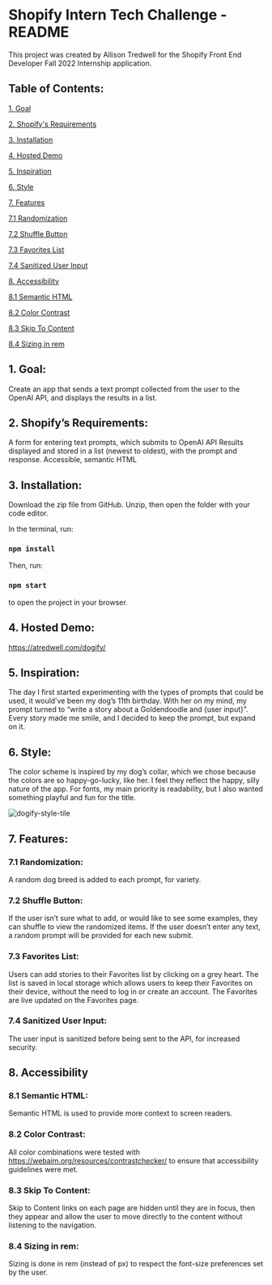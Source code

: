
# Shopify Intern Tech Challenge - README

This project was created by Allison Tredwell for the Shopify Front End Developer Fall 2022 Internship application.

## Table of Contents:
[1. Goal](#1-goal)

[2. Shopify's Requirements](#2-shopifys-requirements)

[3. Installation](#3-installation)

[4. Hosted Demo](#4-hosted-demo)

[5. Inspiration](#5-inspiration)

[6. Style](#6-style)

[7. Features](#7-features)

[7.1 Randomization](#71-randomization)

[7.2 Shuffle Button](#72-shuffle-button)

[7.3 Favorites List](#73-favorites-list)

[7.4 Sanitized User Input](#74-sanitized-user-input)

[8. Accessibility](#8-accessibility)

[8.1 Semantic HTML](#81-semantic-html)

[8.2 Color Contrast](#82-color-contrast)

[8.3 Skip To Content](#83-skip-to-content)

[8.4 Sizing in rem](#84-sizing-in-rem)



## 1. Goal: 
Create an app that sends a text prompt collected from the user to the OpenAI API, and displays the results in a list. 

## 2. Shopify’s Requirements:
A form for entering text prompts, which submits to OpenAI API
Results displayed and stored in a list (newest to oldest), with the prompt and response.
Accessible, semantic HTML

## 3. Installation: 
Download the zip file from GitHub. Unzip, then open the folder with your code editor.

In the terminal, run:
###  `npm install`

Then, run:
### `npm start` 
to open the project in your browser.

## 4. Hosted Demo: 
https://atredwell.com/dogify/

## 5. Inspiration: 
The day I first started experimenting with the types of prompts that could be used, it would’ve been my dog’s 11th birthday. With her on my mind, my prompt turned to “write a story about a Goldendoodle and {user input}”. Every story made me smile, and I decided to keep the prompt, but expand on it. 

## 6. Style: 
The color scheme is inspired by my dog’s collar, which we chose because the colors are so happy-go-lucky, like her. I feel they reflect the happy, silly nature of the app. For fonts, my main priority is readability, but I also wanted something playful and fun for the title. 

![dogify-style-tile](https://user-images.githubusercontent.com/59849533/168679332-e06aea00-7490-41c6-9557-d9945347a2bf.png)

## 7. Features:

### 7.1 Randomization: 
A random dog breed is added to each prompt, for variety.

### 7.2 Shuffle Button: 
If the user isn’t sure what to add, or would like to see some examples, they can shuffle to view the randomized items. If the user doesn’t enter any text, a random prompt will be provided for each new submit.

### 7.3 Favorites List: 
Users can add stories to their Favorites list by clicking on a grey heart. The list is saved in local storage which allows users to keep their Favorites on their device, without the need to log in or create an account. The Favorites are live updated on the Favorites page. 

### 7.4 Sanitized User Input: 
The user input is sanitized before being sent to the API, for increased security. 

## 8. Accessibility

### 8.1 Semantic HTML:  
Semantic HTML is used to provide more context to screen readers.

### 8.2 Color Contrast: 
All color combinations were tested with https://webaim.org/resources/contrastchecker/ to ensure that accessibility guidelines were met.

### 8.3 Skip To Content: 
Skip to Content links on each page are hidden until they are in focus, then they appear and allow the user to move directly to the content without listening to the navigation.

### 8.4 Sizing in rem: 
Sizing is done in rem (instead of px) to respect the font-size preferences set by the user.
